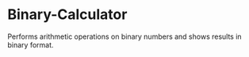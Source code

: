 # Binary-Calculator
Performs arithmetic operations on binary numbers and shows results in binary format.
